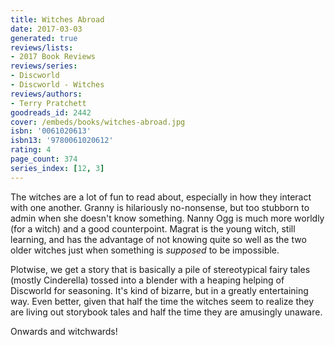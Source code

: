 ```yaml
---
title: Witches Abroad
date: 2017-03-03
generated: true
reviews/lists:
- 2017 Book Reviews
reviews/series:
- Discworld
- Discworld - Witches
reviews/authors:
- Terry Pratchett
goodreads_id: 2442
cover: /embeds/books/witches-abroad.jpg
isbn: '0061020613'
isbn13: '9780061020612'
rating: 4
page_count: 374
series_index: [12, 3]
---
```

The witches are a lot of fun to read about, especially in how they interact with one another. Granny is hilariously no-nonsense, but too stubborn to admin when she doesn't know something. Nanny Ogg is much more worldly (for a witch) and a good counterpoint. Magrat is the young witch, still learning, and has the advantage of not knowing quite so well as the two older witches just when something is _supposed_ to be impossible.  

Plotwise, we get a story that is basically a pile of stereotypical fairy tales (mostly Cinderella) tossed into a blender with a heaping helping of Discworld for seasoning. It's kind of bizarre, but in a greatly entertaining way. Even better, given that half the time the witches seem to realize they are living out storybook tales and half the time they are amusingly unaware.  

<!--more-->

Onwards and witchwards!